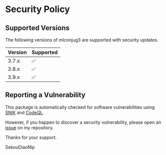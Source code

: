 # Security Policy

## Supported Versions

The following versions of mlconjug3 are supported with security updates.

| Version | Supported          |
| ------- | ------------------ |
| 3.7.x  | :white_check_mark: |
| 3.8.x  | :white_check_mark: |
| 3.9.x  | :white_check_mark: |

## Reporting a Vulnerability

This package is automatically checked for software vulnerabilities using [SNIK](https://app.snyk.io/org/sekoudiaonlp/project/f7cb7b42-520b-484b-8a8f-ad7b01c862fd/) and [CodeQL](https://securitylab.github.com/tools/codeql/).

However, if you happen to discover a security vulnerability, please open an [issue](https://github.com/SekouDiaoNlp/mlconjug3/issues) on my repository.

Thanks for your support.

SekouDiaoNlp
